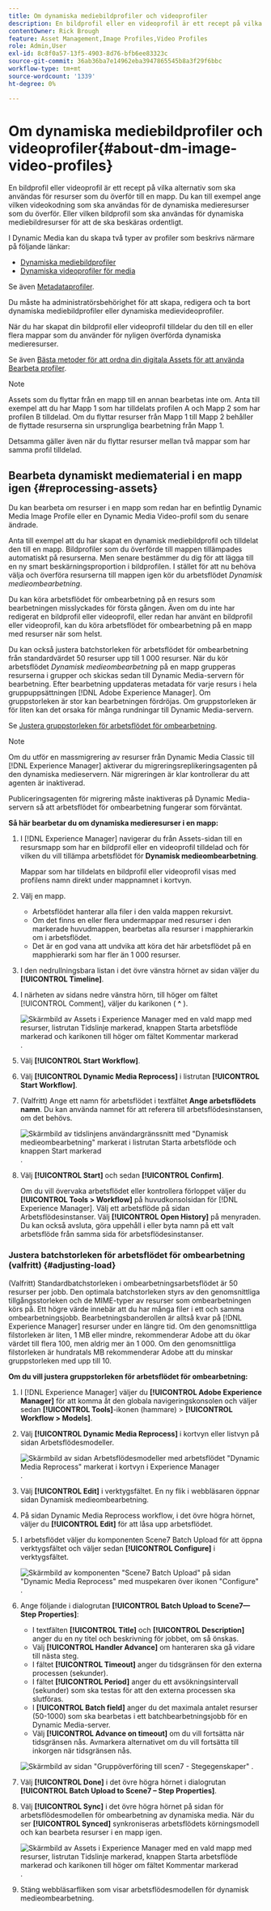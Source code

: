 ```yaml
---
title: Om dynamiska mediebildprofiler och videoprofiler
description: En bildprofil eller en videoprofil är ett recept på vilka alternativ som ska användas för resurser som du överför till en mapp. Du kan till exempel ange vilken videokodning som ska användas för de dynamiska medieresurser som du överför. Eller vilken bildprofil som ska användas för dynamiska mediebildresurser för att de ska beskäras ordentligt.
contentOwner: Rick Brough
feature: Asset Management,Image Profiles,Video Profiles
role: Admin,User
exl-id: 8c8f0a57-13f5-4903-8d76-bfb6ee83323c
source-git-commit: 36ab36ba7e14962eba3947865545b8a3f29f6bbc
workflow-type: tm+mt
source-wordcount: '1339'
ht-degree: 0%

---
```


# Om dynamiska mediebildprofiler och videoprofiler{#about-dm-image-video-profiles}

En bildprofil eller videoprofil är ett recept på vilka alternativ som ska användas för resurser som du överför till en mapp. Du kan till exempel ange vilken videokodning som ska användas för de dynamiska medieresurser som du överför. Eller vilken bildprofil som ska användas för dynamiska mediebildresurser för att de ska beskäras ordentligt.

I Dynamic Media kan du skapa två typer av profiler som beskrivs närmare på följande länkar:

* [Dynamiska mediebildprofiler](/help/assets/dynamic-media/image-profiles.md)
* [Dynamiska videoprofiler för media](/help/assets/dynamic-media/video-profiles.md)

Se även [Metadataprofiler](/help/assets/metadata-profiles.md).

Du måste ha administratörsbehörighet för att skapa, redigera och ta bort dynamiska mediebildprofiler eller dynamiska medievideoprofiler.

När du har skapat din bildprofil eller videoprofil tilldelar du den till en eller flera mappar som du använder för nyligen överförda dynamiska medieresurser.

Se även [Bästa metoder för att ordna din digitala Assets för att använda Bearbeta profiler](/help/assets/organize-assets.md).


>[!NOTE]
>
>Assets som du flyttar från en mapp till en annan bearbetas inte om. Anta till exempel att du har Mapp 1 som har tilldelats profilen A och Mapp 2 som har profilen B tilldelad. Om du flyttar resurser från Mapp 1 till Mapp 2 behåller de flyttade resurserna sin ursprungliga bearbetning från Mapp 1.
>
>Detsamma gäller även när du flyttar resurser mellan två mappar som har samma profil tilldelad.

## Bearbeta dynamiskt mediematerial i en mapp igen {#reprocessing-assets}

Du kan bearbeta om resurser i en mapp som redan har en befintlig Dynamic Media Image Profile eller en Dynamic Media Video-profil som du senare ändrade.

Anta till exempel att du har skapat en dynamisk mediebildprofil och tilldelat den till en mapp. Bildprofiler som du överförde till mappen tillämpades automatiskt på resurserna. Men senare bestämmer du dig för att lägga till en ny smart beskärningsproportion i bildprofilen. I stället för att nu behöva välja och överföra resurserna till mappen igen kör du arbetsflödet *Dynamisk medieombearbetning*.

Du kan köra arbetsflödet för ombearbetning på en resurs som bearbetningen misslyckades för första gången. Även om du inte har redigerat en bildprofil eller videoprofil, eller redan har använt en bildprofil eller videoprofil, kan du köra arbetsflödet för ombearbetning på en mapp med resurser när som helst.

Du kan också justera batchstorleken för arbetsflödet för ombearbetning från standardvärdet 50 resurser upp till 1 000 resurser. När du kör arbetsflödet _Dynamisk medieombearbetning_ på en mapp grupperas resurserna i grupper och skickas sedan till Dynamic Media-servern för bearbetning. Efter bearbetning uppdateras metadata för varje resurs i hela gruppuppsättningen [!DNL Adobe Experience Manager]. Om gruppstorleken är stor kan bearbetningen fördröjas. Om gruppstorleken är för liten kan det orsaka för många rundningar till Dynamic Media-servern.

Se [Justera gruppstorleken för arbetsflödet för ombearbetning](#adjusting-load).

>[!NOTE]
>
>Om du utför en massmigrering av resurser från Dynamic Media Classic till [!DNL Experience Manager] aktiverar du migreringsreplikeringsagenten på den dynamiska medieservern. När migreringen är klar kontrollerar du att agenten är inaktiverad.
>
>Publiceringsagenten för migrering måste inaktiveras på Dynamic Media-servern så att arbetsflödet för ombearbetning fungerar som förväntat.

<!-- LEAVE IN PLACE, MAY BE USED IN THE FUTURE

Batch size is the number of assets that are amalgamated into a single IPS (Dynamic Media's Image Production System) job. When you run the Dynamic Media Reprocess workflow, the job is triggered on IPS. The number of IPS jobs that are triggered is based on the total number of assets in the folder, divided by the batch size. For example, suppose you had a folder with 150 assets and a batch size of 50. In this case, three IPS jobs are triggered. The assets are updated when the entire batch size (50 in our example) is processed in IPS. The job then moves onto the next IPS job and so on until complete. If you increase the batch size, you may notice a longer delay with assets getting updated. 

-->

**Så här bearbetar du om dynamiska medieresurser i en mapp:**

1. I [!DNL Experience Manager] navigerar du från Assets-sidan till en resursmapp som har en bildprofil eller en videoprofil tilldelad och för vilken du vill tillämpa arbetsflödet för **Dynamisk medieombearbetning**.

   Mappar som har tilldelats en bildprofil eller videoprofil visas med profilens namn direkt under mappnamnet i kortvyn.

1. Välj en mapp.

   * Arbetsflödet hanterar alla filer i den valda mappen rekursivt.
   * Om det finns en eller flera undermappar med resurser i den markerade huvudmappen, bearbetas alla resurser i mapphierarkin om i arbetsflödet.
   * Det är en god vana att undvika att köra det här arbetsflödet på en mapphierarki som har fler än 1 000 resurser.

1. I den nedrullningsbara listan i det övre vänstra hörnet av sidan väljer du **[!UICONTROL Timeline]**.
1. I närheten av sidans nedre vänstra hörn, till höger om fältet [!UICONTROL Comment], väljer du karikonen ( **^** ).

   ![Skärmbild av Assets i Experience Manager med en vald mapp med resurser, listrutan Tidslinje markerad, knappen Starta arbetsflöde markerad och karikonen till höger om fältet Kommentar markerad](/help/assets/dynamic-media/assets/reprocess-assets1.png).

1. Välj **[!UICONTROL Start Workflow]**.
1. Välj **[!UICONTROL Dynamic Media Reprocess]** i listrutan **[!UICONTROL Start Workflow]**.
1. (Valfritt) Ange ett namn för arbetsflödet i textfältet **Ange arbetsflödets namn**. Du kan använda namnet för att referera till arbetsflödesinstansen, om det behövs.

   ![Skärmbild av tidslinjens användargränssnitt med &quot;Dynamisk medieombearbetning&quot; markerat i listrutan Starta arbetsflöde och knappen Start markerad](/help/assets/dynamic-media/assets/reprocess-assets2.png).

1. Välj **[!UICONTROL Start]** och sedan **[!UICONTROL Confirm]**.

   Om du vill övervaka arbetsflödet eller kontrollera förloppet väljer du **[!UICONTROL Tools > Workflow]** på huvudkonsolsidan för [!DNL Experience Manager]. Välj ett arbetsflöde på sidan Arbetsflödesinstanser. Välj **[!UICONTROL Open History]** på menyraden. Du kan också avsluta, göra uppehåll i eller byta namn på ett valt arbetsflöde från samma sida för arbetsflödesinstanser.

### Justera batchstorleken för arbetsflödet för ombearbetning (valfritt) {#adjusting-load}

(Valfritt) Standardbatchstorleken i ombearbetningsarbetsflödet är 50 resurser per jobb. Den optimala batchstorleken styrs av den genomsnittliga tillgångsstorleken och de MIME-typer av resurser som ombearbetningen körs på. Ett högre värde innebär att du har många filer i ett och samma ombearbetningsjobb. Bearbetningsbanderollen är alltså kvar på [!DNL Experience Manager] resurser under en längre tid. Om den genomsnittliga filstorleken är liten, 1 MB eller mindre, rekommenderar Adobe att du ökar värdet till flera 100, men aldrig mer än 1 000. Om den genomsnittliga filstorleken är hundratals MB rekommenderar Adobe att du minskar gruppstorleken med upp till 10.

**Om du vill justera gruppstorleken för arbetsflödet för ombearbetning:**

1. I [!DNL Experience Manager] väljer du **[!UICONTROL Adobe Experience Manager]** för att komma åt den globala navigeringskonsolen och väljer sedan **[!UICONTROL Tools]**-ikonen (hammare) > **[!UICONTROL Workflow > Models]**.
1. Välj **[!UICONTROL Dynamic Media Reprocess]** i kortvyn eller listvyn på sidan Arbetsflödesmodeller.

   ![Skärmbild av sidan Arbetsflödesmodeller med arbetsflödet &quot;Dynamic Media Reprocess&quot; markerat i kortvyn i Experience Manager](/help/assets/dynamic-media/assets/reprocess-assets7.png).

1. Välj **[!UICONTROL Edit]** i verktygsfältet. En ny flik i webbläsaren öppnar sidan Dynamisk medieombearbetning.
1. På sidan Dynamic Media Reprocess workflow, i det övre högra hörnet, väljer du **[!UICONTROL Edit]** för att låsa upp arbetsflödet.
1. I arbetsflödet väljer du komponenten Scene7 Batch Upload för att öppna verktygsfältet och väljer sedan **[!UICONTROL Configure]** i verktygsfältet.

   ![Skärmbild av komponenten &quot;Scene7 Batch Upload&quot; på sidan &quot;Dynamic Media Reprocess&quot; med muspekaren över ikonen &quot;Configure&quot; &#x200B;](/help/assets/dynamic-media/assets/reprocess-assets8.png).

1. Ange följande i dialogrutan **[!UICONTROL Batch Upload to Scene7—Step Properties]**:
   * I textfälten **[!UICONTROL Title]** och **[!UICONTROL Description]** anger du en ny titel och beskrivning för jobbet, om så önskas.
   * Välj **[!UICONTROL Handler Advance]** om hanteraren ska gå vidare till nästa steg.
   * I fältet **[!UICONTROL Timeout]** anger du tidsgränsen för den externa processen (sekunder).
   * I fältet **[!UICONTROL Period]** anger du ett avsökningsintervall (sekunder) som ska testas för att den externa processen ska slutföras.
   * I **[!UICONTROL Batch field]** anger du det maximala antalet resurser (50-1000) som ska bearbetas i ett batchbearbetningsjobb för en Dynamic Media-server.
   * Välj **[!UICONTROL Advance on timeout]** om du vill fortsätta när tidsgränsen nås. Avmarkera alternativet om du vill fortsätta till inkorgen när tidsgränsen nås.

   ![Skärmbild av sidan &quot;Gruppöverföring till scen7 - Stegegenskaper&quot; &#x200B;](/help/assets/dynamic-media/assets/reprocess-assets3.png).

1. Välj **[!UICONTROL Done]** i det övre högra hörnet i dialogrutan **[!UICONTROL Batch Upload to Scene7 – Step Properties]**.

1. Välj **[!UICONTROL Sync]** i det övre högra hörnet på sidan för arbetsflödesmodellen för ombearbetning av dynamiska media. När du ser **[!UICONTROL Synced]** synkroniseras arbetsflödets körningsmodell och kan bearbeta resurser i en mapp igen.

   ![Skärmbild av Assets i Experience Manager med en vald mapp med resurser, listrutan Tidslinje markerad, knappen Starta arbetsflöde markerad och karikonen till höger om fältet Kommentar markerad](/help/assets/dynamic-media/assets/reprocess-assets1.png).

1. Stäng webbläsarfliken som visar arbetsflödesmodellen för dynamisk medieombearbetning.

<!-- MAY BE NEEDED IN THE FUTURE

1. Return to the browser tab that has the open Workflow Models page, then press **Esc** to exit the selection.
1. In the upper-left corner of the page, select **[!UICONTROL Adobe Experience Manager]** to access the global navigation console, then select the **[!UICONTROL Tools]** (hammer) icon > **[!UICONTROL General > CRXDE Lite]**.
1. In the folder tree on the left side of the CRXDE Lite page, navigate to the following location:

   `/conf/global/settings/workflow/models/scene7_reprocess_assets/jcr:content/flow/reprocess/metaData`

   ![CRXDE Lite](/help/security/assets/workflow-models9.png)

1. On the right side of the CRXDE Lite page, in the lower portion, enter the following name, type, and value in its respective field:
    * **[!UICONTROL Name]**: `reprocess-batch-size`
    * **[!UICONTROL Type]**: `Long`
    * **[!UICONTROL Value]**: enter a default value (50-1000) for the batch size
1. In the lower-right corner, select **[!UICONTROL Add]**. The new property appears as the following:

    ![Saving the new property](/help/security/assets/workflow-models10.png)

1. On the menu bar of the CRXDE Lite page, select **[!UICONTROL Save All]**.
1. In the upper-left corner of the page, select **[!UICONTROL CRXDE Lite]** to return to the main Experience Manager console
1. Repeat steps 1-7 to re-synchronize the new batch size to the Dynamic Media Reprocess workflow model.

-->
